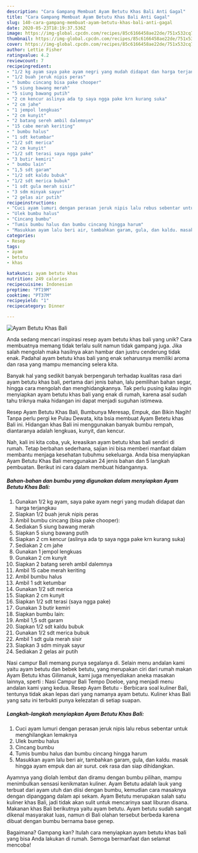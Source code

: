 ```yaml
---
description: "Cara Gampang Membuat Ayam Betutu Khas Bali Anti Gagal"
title: "Cara Gampang Membuat Ayam Betutu Khas Bali Anti Gagal"
slug: 140-cara-gampang-membuat-ayam-betutu-khas-bali-anti-gagal
date: 2020-05-23T18:19:37.536Z
image: https://img-global.cpcdn.com/recipes/85c6166458ae22de/751x532cq70/ayam-betutu-khas-bali-foto-resep-utama.jpg
thumbnail: https://img-global.cpcdn.com/recipes/85c6166458ae22de/751x532cq70/ayam-betutu-khas-bali-foto-resep-utama.jpg
cover: https://img-global.cpcdn.com/recipes/85c6166458ae22de/751x532cq70/ayam-betutu-khas-bali-foto-resep-utama.jpg
author: Lettie Fisher
ratingvalue: 4.2
reviewcount: 7
recipeingredient:
- "1/2 kg ayam saya pake ayam negri yang mudah didapat dan harga terjangkau"
- "1/2 buah jeruk nipis peras"
- " bumbu cincang bisa pake chooper"
- "5 siung bawang merah"
- "5 siung bawang putih"
- "2 cm kencur aslinya ada tp saya ngga pake krn kurang suka"
- "2 cm jahe"
- "1 jempol lengkuas"
- "2 cm kunyit"
- "2 batang sereh ambil dalemnya"
- "15 cabe merah keriting"
- " bumbu halus"
- "1 sdt ketumbar"
- "1/2 sdt merica"
- "2 cm kunyit"
- "1/2 sdt terasi saya ngga pake"
- "3 butir kemiri"
- " bumbu lain"
- "1,5 sdt garam"
- "1/2 sdt kaldu bubuk"
- "1/2 sdt merica bubuk"
- "1 sdt gula merah sisir"
- "3 sdm minyak sayur"
- "2 gelas air putih"
recipeinstructions:
- "Cuci ayam lumuri dengan perasan jeruk nipis lalu rebus sebentar untuk menghilangkan lemaknya"
- "Ulek bumbu halus"
- "Cincang bumbu"
- "Tumis bumbu halus dan bumbu cincang hingga harum"
- "Masukkan ayam lalu beri air, tambahkan garam, gula, dan kaldu. masak hingga ayam empuk dan air surut. cek rasa dan siap dihidangkan."
categories:
- Resep
tags:
- ayam
- betutu
- khas

katakunci: ayam betutu khas 
nutrition: 249 calories
recipecuisine: Indonesian
preptime: "PT19M"
cooktime: "PT37M"
recipeyield: "1"
recipecategory: Dinner

---
```



![Ayam Betutu Khas Bali](https://img-global.cpcdn.com/recipes/85c6166458ae22de/751x532cq70/ayam-betutu-khas-bali-foto-resep-utama.jpg)

Anda sedang mencari inspirasi resep ayam betutu khas bali yang unik? Cara membuatnya memang tidak terlalu sulit namun tidak gampang juga. Jika salah mengolah maka hasilnya akan hambar dan justru cenderung tidak enak. Padahal ayam betutu khas bali yang enak seharusnya memiliki aroma dan rasa yang mampu memancing selera kita.

Banyak hal yang sedikit banyak berpengaruh terhadap kualitas rasa dari ayam betutu khas bali, pertama dari jenis bahan, lalu pemilihan bahan segar, hingga cara mengolah dan menghidangkannya. Tak perlu pusing kalau ingin menyiapkan ayam betutu khas bali yang enak di rumah, karena asal sudah tahu triknya maka hidangan ini dapat menjadi suguhan istimewa.

Resep Ayam Betutu Khas Bali, Bumbunya Meresap, Empuk, dan Bikin Nagih! Tanpa perlu pergi ke Pulau Dewata, kita bsia membuat Ayam Betetu khas Bali ini. Hidangan khas Bali ini menggunakan banyak bumbu rempah, diantaranya adalah lengkuas, kunyit, dan kencur.


Nah, kali ini kita coba, yuk, kreasikan ayam betutu khas bali sendiri di rumah. Tetap berbahan sederhana, sajian ini bisa memberi manfaat dalam membantu menjaga kesehatan tubuhmu sekeluarga. Anda bisa menyiapkan Ayam Betutu Khas Bali menggunakan 24 jenis bahan dan 5 langkah pembuatan. Berikut ini cara dalam membuat hidangannya.

<!--inarticleads1-->

##### Bahan-bahan dan bumbu yang digunakan dalam menyiapkan Ayam Betutu Khas Bali:

1. Gunakan 1/2 kg ayam, saya pake ayam negri yang mudah didapat dan harga terjangkau
1. Siapkan 1/2 buah jeruk nipis peras
1. Ambil  bumbu cincang (bisa pake chooper):
1. Sediakan 5 siung bawang merah
1. Siapkan 5 siung bawang putih
1. Siapkan 2 cm kencur (aslinya ada tp saya ngga pake krn kurang suka)
1. Sediakan 2 cm jahe
1. Gunakan 1 jempol lengkuas
1. Gunakan 2 cm kunyit
1. Siapkan 2 batang sereh ambil dalemnya
1. Ambil 15 cabe merah keriting
1. Ambil  bumbu halus
1. Ambil 1 sdt ketumbar
1. Gunakan 1/2 sdt merica
1. Siapkan 2 cm kunyit
1. Siapkan 1/2 sdt terasi (saya ngga pake)
1. Gunakan 3 butir kemiri
1. Siapkan  bumbu lain:
1. Ambil 1,5 sdt garam
1. Siapkan 1/2 sdt kaldu bubuk
1. Gunakan 1/2 sdt merica bubuk
1. Ambil 1 sdt gula merah sisir
1. Siapkan 3 sdm minyak sayur
1. Sediakan 2 gelas air putih


Nasi campur Bali memang punya segalanya di. Selain menu andalan kami yaitu ayam betutu dan bebek betutu, yang merupakan ciri dari rumah makan Ayam Betutu khas Gilimanuk, kami juga menyediakan aneka masakan lainnya, sperti : Nasi Campur Bali Tempo Doeloe, yang menjadi menu andalan kami yang kedua. Resep Ayam Betutu - Berbicara soal kuliner Bali, tentunya tidak akan lepas dari yang namanya ayam betutu. Kuliner khas Bali yang satu ini terbukti punya kelezatan di setiap suapan. 

<!--inarticleads2-->

##### Langkah-langkah menyiapkan Ayam Betutu Khas Bali:

1. Cuci ayam lumuri dengan perasan jeruk nipis lalu rebus sebentar untuk menghilangkan lemaknya
1. Ulek bumbu halus
1. Cincang bumbu
1. Tumis bumbu halus dan bumbu cincang hingga harum
1. Masukkan ayam lalu beri air, tambahkan garam, gula, dan kaldu. masak hingga ayam empuk dan air surut. cek rasa dan siap dihidangkan.


Ayamnya yang diolah lembut dan diramu dengan bumbu pilihan, mampu menimbulkan sensasi kenikmatan kuliner. Ayam Betutu adalah lauk yang terbuat dari ayam utuh dan diisi dengan bumbu, kemudian cara masaknya dengan dipanggang dalam api sekam. Ayam Betutu merupakan salah satu kuliner khas Bali, jadi tidak akan sulit untuk mencarinya saat liburan disana. Makanan khas Bali berikutnya yaitu ayam betutu. Ayam betutu sudah sangat dikenal masyarakat luas, namun di Bali olahan tersebut berbeda karena dibuat dengan bumbu bernama base genep. 

Bagaimana? Gampang kan? Itulah cara menyiapkan ayam betutu khas bali yang bisa Anda lakukan di rumah. Semoga bermanfaat dan selamat mencoba!

